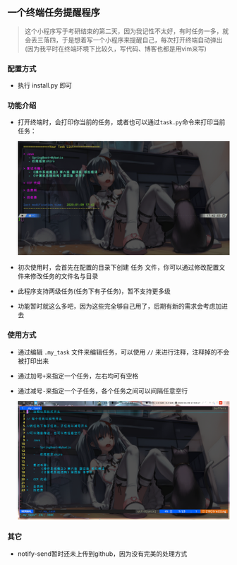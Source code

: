 ## 一个终端任务提醒程序

> 这个小程序写于考研结束的第二天，因为我记性不太好，有时任务一多，就会丢三落四，于是想着写一个小程序来提醒自己，每次打开终端自动弹出(因为我平时在终端环境下比较久，写代码、博客也都是用vim来写)

### 配置方式

+	执行 install.py 即可

### 功能介绍

+	打开终端时，会打印你当前的任务，或者也可以通过`task.py`命令来打印当前任务：

	![](./images/01.png)

+	初次使用时，会首先在配置的目录下创建 任务 文件，你可以通过修改配置文件来修改任务的文件名与目录

+	此程序支持两级任务(任务下有子任务)，暂不支持更多级

+	功能暂时就这么多吧，因为这些完全够自己用了，后期有新的需求会考虑加进去

### 使用方式

+	通过编辑 `.my_task` 文件来编辑任务，可以使用 `//` 来进行注释，注释掉的不会被打印出来

+	通过加号`+`来指定一个任务，左右均可有空格

+	通过减号`-`来指定一个子任务，各个任务之间可以间隔任意空行

	![](./images/02.png)

### 其它

+	notify-send暂时还未上传到github，因为没有完美的处理方式
